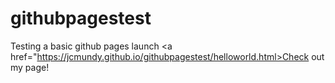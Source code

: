 # githubpagestest
Testing a basic github pages launch
<a href="https://jcmundy.github.io/githubpagestest/helloworld.html>Check out my page!</a>
